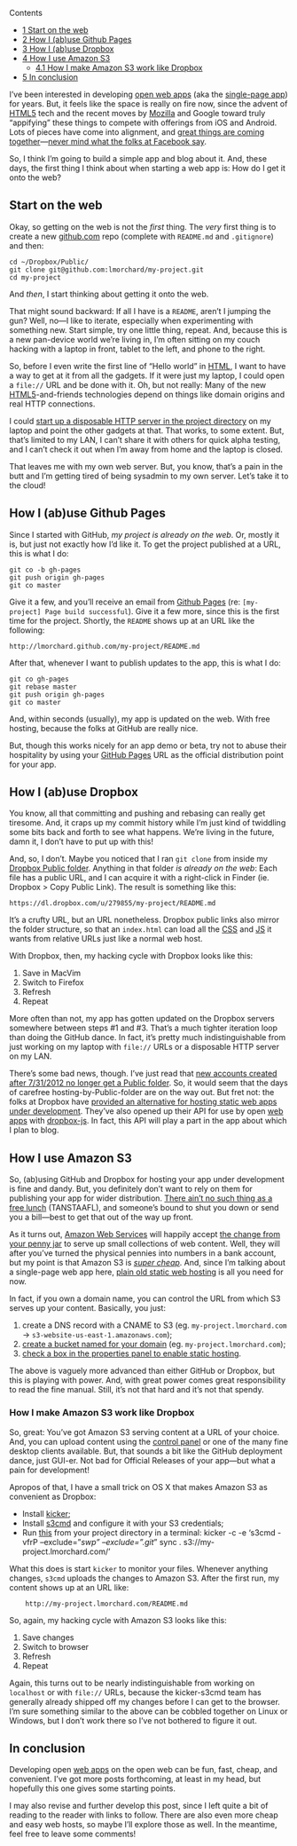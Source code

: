 <div id="toc_container" class="toc_wrap_right no_bullets">
  <p class="toc_title">
    Contents
  </p>
  
  <ul class="toc_list">
    <li>
      <a href="#Start_on_the_web"><span class="toc_number toc_depth_1">1</span> Start on the web</a>
    </li>
    <li>
      <a href="#How_I_abuse_Github_Pages"><span class="toc_number toc_depth_1">2</span> How I (ab)use Github Pages</a>
    </li>
    <li>
      <a href="#How_I_abuse_Dropbox"><span class="toc_number toc_depth_1">3</span> How I (ab)use Dropbox</a>
    </li>
    <li>
      <a href="#How_I_use_Amazon_S3"><span class="toc_number toc_depth_1">4</span> How I use Amazon S3</a><ul>
        <li>
          <a href="#How_I_make_Amazon_S3_work_like_Dropbox"><span class="toc_number toc_depth_2">4.1</span> How I make Amazon S3 work like Dropbox</a>
        </li>
      </ul>
    </li>
    <li>
      <a href="#In_conclusion"><span class="toc_number toc_depth_1">5</span> In conclusion</a>
    </li>
  </ul>
</div>

I&#8217;ve been interested in developing [open web apps][1] (aka the [single-page app][2]) for years. But, it feels like the space is really on fire now, since the advent of <a target="_blank" title="HTML5" href="https://developer.mozilla.org/html5?utm_source=wordpress%20blog&utm_medium=content%20link&utm_campaign=promote%20mdn">HTML5</a> tech and the recent moves by <a target="_blank" title="Mozilla" href="https://www.mozilla.org/?utm_source=wordpress%20blog&utm_medium=content%20link&utm_campaign=promote%20mdn">Mozilla</a> and Google toward truly &#8220;appifying&#8221; these things to compete with offerings from iOS and Android. Lots of pieces have come into alignment, and [great things are coming together][3]—[never mind what the folks at Facebook say][4].

So, I think I&#8217;m going to build a simple app and blog about it. And, these days, the first thing I think about when starting a web app is: How do I get it onto the web?

<!--more-->

## <span id="Start_on_the_web">Start on the web</span>

Okay, so getting on the web is not the *first* thing. The *very* first thing is to create a new [github.com][5] repo (complete with `README.md` and `.gitignore`) and then:

    cd ~/Dropbox/Public/
    git clone git@github.com:lmorchard/my-project.git
    cd my-project
    

And *then*, I start thinking about getting it onto the web.

That might sound backward: If all I have is a `README`, aren&#8217;t I jumping the gun? Well, no—I like to iterate, especially when experimenting with something new. Start simple, try one little thing, repeat. And, because this is a new pan-device world we&#8217;re living in, I&#8217;m often sitting on my couch hacking with a laptop in front, tablet to the left, and phone to the right.

So, before I even write the first line of &#8220;Hello world&#8221; in <a target="_blank" title="HTML" href="https://developer.mozilla.org/docs/Web/HTML?utm_source=wordpress%20blog&utm_medium=content%20link&utm_campaign=promote%20mdn">HTML</a>, I want to have a way to get at it from all the gadgets. If it were just my laptop, I could open a `file://` URL and be done with it. Oh, but not really: Many of the new <a target="_blank" title="HTML5" href="https://developer.mozilla.org/html5?utm_source=wordpress%20blog&utm_medium=content%20link&utm_campaign=promote%20mdn">HTML5</a>-and-friends technologies depend on things like domain origins and real HTTP connections.

I could [start up a disposable HTTP server in the project directory][6] on my laptop and point the other gadgets at that. That works, to some extent. But, that&#8217;s limited to my LAN, I can&#8217;t share it with others for quick alpha testing, and I can&#8217;t check it out when I&#8217;m away from home and the laptop is closed.

That leaves me with my own web server. But, you know, that&#8217;s a pain in the butt and I&#8217;m getting tired of being sysadmin to my own server. Let&#8217;s take it to the cloud!

## <span id="How_I_abuse_Github_Pages">How I (ab)use Github Pages</span>

Since I started with GitHub, *my project is already on the web*. Or, mostly it is, but just not exactly how I&#8217;d like it. To get the project published at a URL, this is what I do:

    git co -b gh-pages
    git push origin gh-pages
    git co master
    

Give it a few, and you&#8217;ll receive an email from [Github Pages][7] (re: `[my-project] Page build successful`). Give it a few more, since this is the first time for the project. Shortly, the `README` shows up at an URL like the following:

    http://lmorchard.github.com/my-project/README.md
    

After that, whenever I want to publish updates to the app, this is what I do:

    git co gh-pages
    git rebase master
    git push origin gh-pages
    git co master
    

And, within seconds (usually), my app is updated on the web. With free hosting, because the folks at GitHub are really nice.

But, though this works nicely for an app demo or beta, try not to abuse their hospitality by using your [GitHub Pages][7] URL as the official distribution point for your app.

## <span id="How_I_abuse_Dropbox">How I (ab)use Dropbox</span>

You know, all that committing and pushing and rebasing can really get tiresome. And, it craps up my commit history while I&#8217;m just kind of twiddling some bits back and forth to see what happens. We&#8217;re living in the future, damn it, I don&#8217;t have to put up with this!

And, so, I don&#8217;t. Maybe you noticed that I ran `git clone` from inside my [Dropbox Public folder][8]. Anything in that folder *is already on the web*: Each file has a public URL, and I can acquire it with a right-click in Finder (ie. Dropbox > Copy Public Link). The result is something like this:

    https://dl.dropbox.com/u/279855/my-project/README.md
    

It&#8217;s a crufty URL, but an URL nonetheless. Dropbox public links also mirror the folder structure, so that an `index.html` can load all the <a target="_blank" title="CSS" href="https://developer.mozilla.org/docs/Web/CSS?utm_source=wordpress%20blog&utm_medium=content%20link&utm_campaign=promote%20mdn">CSS</a> and <a target="_blank" title="JS" href="https://developer.mozilla.org/docs/JavaScript?utm_source=wordpress%20blog&utm_medium=content%20link&utm_campaign=promote%20mdn">JS</a> it wants from relative URLs just like a normal web host.

With Dropbox, then, my hacking cycle with Dropbox looks like this:

1.  Save in MacVim
2.  Switch to Firefox
3.  Refresh
4.  Repeat

More often than not, my app has gotten updated on the Dropbox servers somewhere between steps #1 and #3. That&#8217;s a much tighter iteration loop than doing the GitHub dance. In fact, it&#8217;s pretty much indistinguishable from just working on my laptop with `file://` URLs or a disposable HTTP server on my LAN.

There&#8217;s some bad news, though. I&#8217;ve just read that [new accounts created after 7/31/2012 no longer get a Public folder][8]. So, it would seem that the days of carefree hosting-by-Public-folder are on the way out. But fret not: the folks at Dropbox have [provided an alternative for hosting static web apps under development][9]. They&#8217;ve also opened up their API for use by open <a target="_blank" title="web apps" href="https://developer.mozilla.org/docs/Apps?utm_source=wordpress%20blog&utm_medium=content%20link&utm_campaign=promote%20mdn">web apps</a> with [dropbox-js][10]. In fact, this API will play a part in the app about which I plan to blog.

## <span id="How_I_use_Amazon_S3">How I use Amazon S3</span>

So, (ab)using GitHub and Dropbox for hosting your app under development is fine and dandy. But, you definitely don&#8217;t want to rely on them for publishing your app for wider distribution. [There ain&#8217;t no such thing as a free lunch][11] (TANSTAAFL), and someone&#8217;s bound to shut you down or send you a bill—best to get that out of the way up front.

As it turns out, [Amazon Web Services][12] will happily accept [the change from your penny jar][13] to serve up small collections of web content. Well, they will after you&#8217;ve turned the physical pennies into numbers in a bank account, but my point is that Amazon S3 is *[super cheap][13]*. And, since I&#8217;m talking about a single-page web app here, [plain old static web hosting][14] is all you need for now.

In fact, if you own a domain name, you can control the URL from which S3 serves up your content. Basically, you just:

1.  create a DNS record with a CNAME to S3 (eg. `my-project.lmorchard.com` -> `s3-website-us-east-1.amazonaws.com`);
2.  [create a bucket named for your domain][15] (eg. `my-project.lmorchard.com`);
3.  [check a box in the properties panel to enable static hosting][16].

The above is vaguely more advanced than either GitHub or Dropbox, but this is playing with power. And, with great power comes great responsibility to read the fine manual. Still, it&#8217;s not that hard and it&#8217;s not that spendy.

### <span id="How_I_make_Amazon_S3_work_like_Dropbox">How I make Amazon S3 work like Dropbox</span>

So, great: You&#8217;ve got Amazon S3 serving content at a URL of your choice. And, you can upload content using the [control panel][15] or one of the many fine desktop clients available. But, that sounds a bit like the GitHub deployment dance, just GUI-er. Not bad for Official Releases of your app—but what a pain for development!

Apropos of that, I have a small trick on OS X that makes Amazon S3 as convenient as Dropbox:

*   Install [kicker][17];
*   Install [s3cmd][18] and configure it with your S3 credentials;
*   Run [this][19] from your project directory in a terminal: 
    kicker -c -e &#8216;s3cmd -vfrP &#8211;exclude=&#8221;*swp&#8221; &#8211;exclude=&#8221;.git*&#8221; sync . s3://my-project.lmorchard.com/&#8217;</li> </ul> 

What this does is start `kicker` to monitor your files. Whenever anything changes, `s3cmd` uploads the changes to Amazon S3. After the first run, my content shows up at an URL like:
    
        http://my-project.lmorchard.com/README.md

So, again, my hacking cycle with Amazon S3 looks like this:

1.  Save changes
2.  Switch to browser
3.  Refresh
4.  Repeat

Again, this turns out to be nearly indistinguishable from working on `localhost` or with `file://` URLs, because the kicker-s3cmd team has generally already shipped off my changes before I can get to the browser. I&#8217;m sure something similar to the above can be cobbled together on Linux or Windows, but I don&#8217;t work there so I&#8217;ve not bothered to figure it out.

## <span id="In_conclusion">In conclusion</span>

Developing open <a target="_blank" title="web apps" href="https://developer.mozilla.org/docs/Apps?utm_source=wordpress%20blog&utm_medium=content%20link&utm_campaign=promote%20mdn">web apps</a> on the open web can be fun, fast, cheap, and convenient. I&#8217;ve got more posts forthcoming, at least in my head, but hopefully this one gives some starting points.

I may also revise and further develop this post, since I left quite a bit of reading to the reader with links to follow. There are also even more cheap and easy web hosts, so maybe I&#8217;ll explore those as well. In the meantime, feel free to leave some comments!

 [1]: https://developer.mozilla.org/en-US/apps
 [2]: http://en.wikipedia.org/wiki/Single-page_application
 [3]: https://wiki.mozilla.org/Kilimanjaro
 [4]: http://groovecoder.com/2012/09/12/facebook-never-bet-on-html5/
 [5]: http://github.com/lmorchard
 [6]: http://www.linuxjournal.com/content/tech-tip-really-simple-http-server-python
 [7]: http://pages.github.com/
 [8]: https://www.dropbox.com/help/16/en
 [9]: https://tech.dropbox.com/?p=345
 [10]: https://github.com/dropbox/dropbox-js
 [11]: http://en.wikipedia.org/wiki/There_ain%27t_no_such_thing_as_a_free_lunch
 [12]: http://aws.amazon.com/
 [13]: http://aws.amazon.com/s3/pricing/
 [14]: http://aws.amazon.com/about-aws/whats-new/2011/02/17/Amazon-S3-Website-Features/
 [15]: https://console.aws.amazon.com/s3/home
 [16]: http://aws.typepad.com/aws/2011/02/host-your-static-website-on-amazon-s3.html
 [17]: https://rubygems.org/gems/kicker
 [18]: http://s3tools.org/s3cmd
 [19]: https://github.com/lmorchard/notational-vapor/blob/master/s3-sync.sh
